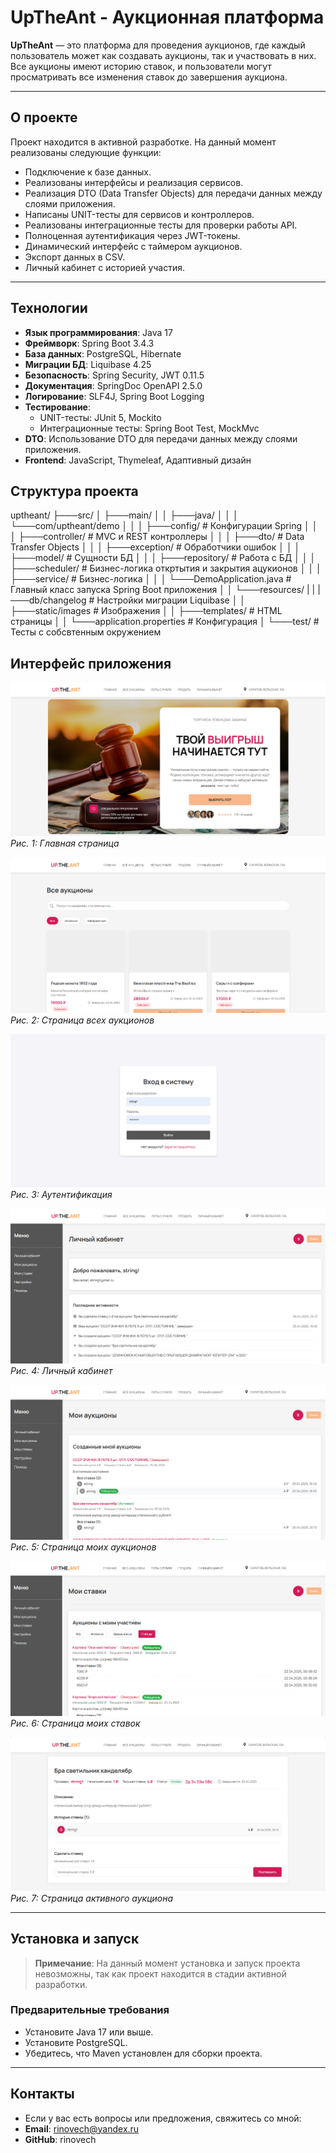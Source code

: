 # UpTheAnt - Аукционная платформа

**UpTheAnt** — это платформа для проведения аукционов, где каждый пользователь может как создавать аукционы, так и участвовать в них. Все аукционы имеют историю ставок, и пользователи могут просматривать все изменения ставок до завершения аукциона.

---

## О проекте

Проект находится в активной разработке. На данный момент реализованы следующие функции:

- Подключение к базе данных.
- Реализованы интерфейсы и реализация сервисов.
- Реализация DTO (Data Transfer Objects) для передачи данных между слоями приложения.
- Написаны UNIT-тесты для сервисов и контроллеров.
- Реализованы интеграционные тесты для проверки работы API.
- Полноценная аутентификация через JWT-токены.
- Динамический интерфейс с таймером аукционов.
- Экспорт данных в CSV.
- Личный кабинет с историей участия.

---

## Технологии

- **Язык программирования**: Java 17
- **Фреймворк**: Spring Boot 3.4.3
- **База данных**: PostgreSQL, Hibernate
- **Миграции БД**: Liquibase 4.25
- **Безопасность**: Spring Security, JWT 0.11.5
- **Документация**: SpringDoc OpenAPI 2.5.0
- **Логирование**: SLF4J, Spring Boot Logging
- **Тестирование**:
  - UNIT-тесты: JUnit 5, Mockito
  - Интеграционные тесты: Spring Boot Test, MockMvc
- **DTO**: Использование DTO для передачи данных между слоями приложения.
- **Frontend**: JavaScript, Thymeleaf, Адаптивный дизайн

## Структура проекта

uptheant/
├───src/
│   ├───main/
│   │   ├───java/
│   │   │   └───com/uptheant/demo
│   │   │       ├───config/                        # Конфигурации Spring
│   │   │       ├───controller/                    # MVC и REST контроллеры
│   │   │       ├───dto/                           # Data Transfer Objects
│   │   │       ├───exception/                     # Обработчики ошибок
│   │   │       ├───model/                         # Сущности БД
│   │   │       ├───repository/                    # Работа с БД
│   │   │       ├───scheduler/                     # Бизнес-логика откртытия и закрытия ацукионов
│   │   │       ├───service/                       # Бизнес-логика
│   │   │       └───DemoApplication.java           # Главный класс запуска Spring Boot приложения
│   │   └───resources/
|   |       |───db/changelog                       # Настройки миграции Liquibase
│   │       ├───static/images                      # Изображения
│   │       ├───templates/                         # HTML страницы
│   │       └───application.properties             # Конфигурация
│   └───test/                                      # Тесты с собсвтенным окружением

## Интерфейс приложения

![Главный экран](images/main.png)
*Рис. 1: Главная страница*

![Все аукционы](images/allauctions.png)
*Рис. 2: Страница всех аукционов*

![Аутентификация](images/auth.png)
*Рис. 3: Аутентификация*

![Личнай кабинет](images/lk.png)
*Рис. 4: Личный кабинет*

![Мои аукционы](images/myauctions.png)
*Рис. 5: Страница моих аукционов*

![Мои ставки](images/mybids.png)
*Рис. 6: Страница моих ставок*

![Активный аукцион](images/activeauction.png)
*Рис. 7: Страница активного аукциона*

---

## Установка и запуск

> **Примечание**: На данный момент установка и запуск проекта невозможны, так как проект находится в стадии активной разработки.

### Предварительные требования

- Установите Java 17 или выше.
- Установите PostgreSQL.
- Убедитесь, что Maven установлен для сборки проекта.

---

## Контакты

- Если у вас есть вопросы или предложения, свяжитесь со мной:
- **Email**: rinovech@yandex.ru
- **GitHub**: rinovech